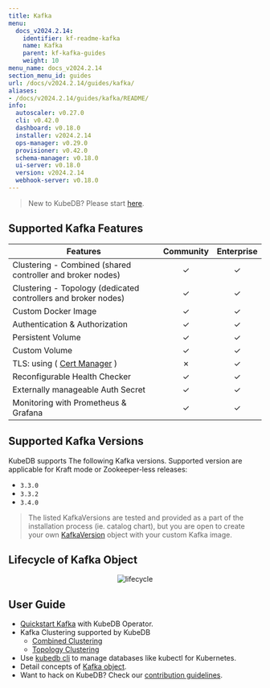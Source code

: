 ```yaml
---
title: Kafka
menu:
  docs_v2024.2.14:
    identifier: kf-readme-kafka
    name: Kafka
    parent: kf-kafka-guides
    weight: 10
menu_name: docs_v2024.2.14
section_menu_id: guides
url: /docs/v2024.2.14/guides/kafka/
aliases:
- /docs/v2024.2.14/guides/kafka/README/
info:
  autoscaler: v0.27.0
  cli: v0.42.0
  dashboard: v0.18.0
  installer: v2024.2.14
  ops-manager: v0.29.0
  provisioner: v0.42.0
  schema-manager: v0.18.0
  ui-server: v0.18.0
  version: v2024.2.14
  webhook-server: v0.18.0
---
```


> New to KubeDB? Please start [here](/docs/v2024.2.14/README).

## Supported Kafka Features


| Features                                                       | Community | Enterprise |
|----------------------------------------------------------------|:---------:|:----------:|
| Clustering - Combined (shared controller and broker nodes)     | &#10003;  |  &#10003;  |
| Clustering - Topology (dedicated controllers and broker nodes) | &#10003;  |  &#10003;  |
| Custom Docker Image                                            | &#10003;  |  &#10003;  |
| Authentication & Authorization                                 | &#10003;  |  &#10003;  |
| Persistent Volume                                              | &#10003;  |  &#10003;  |
| Custom Volume                                                  | &#10003;  |  &#10003;  |
| TLS: using ( [Cert Manager](https://cert-manager.io/docs/) )   | &#10007;  |  &#10003;  |
| Reconfigurable Health Checker                                  | &#10003;  |  &#10003;  |
| Externally manageable Auth Secret                              | &#10003;  |  &#10003;  |
| Monitoring with Prometheus & Grafana                           | &#10003;  |  &#10003;  |

## Supported Kafka Versions

KubeDB supports The following Kafka versions. Supported version are applicable for Kraft mode or Zookeeper-less releases:
- `3.3.0`
- `3.3.2`
- `3.4.0`

> The listed KafkaVersions are tested and provided as a part of the installation process (ie. catalog chart), but you are open to create your own [KafkaVersion](/docs/v2024.2.14/guides/kafka/concepts/catalog) object with your custom Kafka image.

## Lifecycle of Kafka Object

<!---
ref : https://cacoo.com/diagrams/4PxSEzhFdNJRIbIb/0281B
--->

<p align="center">
<img alt="lifecycle"  src="/docs/v2024.2.14/images/kafka/Kafka-CRD-Lifecycle.png">
</p>

## User Guide 
- [Quickstart Kafka](/docs/v2024.2.14/guides/kafka/quickstart/overview/) with KubeDB Operator.
- Kafka Clustering supported by KubeDB
  - [Combined Clustering](/docs/v2024.2.14/guides/kafka/clustering/combined-cluster/)
  - [Topology Clustering](/docs/v2024.2.14/guides/kafka/clustering/topology-cluster/)
- Use [kubedb cli](/docs/v2024.2.14/guides/kafka/cli/cli) to manage databases like kubectl for Kubernetes.
- Detail concepts of [Kafka object](/docs/v2024.2.14/guides/kafka/concepts/kafka).
- Want to hack on KubeDB? Check our [contribution guidelines](/docs/v2024.2.14/CONTRIBUTING).